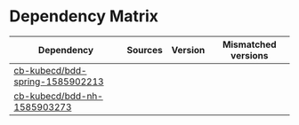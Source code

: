 # Dependency Matrix

Dependency | Sources | Version | Mismatched versions
---------- | ------- | ------- | -------------------
[cb-kubecd/bdd-spring-1585902213](https://github.com/cb-kubecd/bdd-spring-1585902213.git) |  | []() | 
[cb-kubecd/bdd-nh-1585903273](https://github.com/cb-kubecd/bdd-nh-1585903273.git) |  | []() | 
